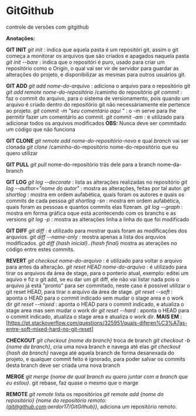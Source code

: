 # GitGithub
controle de versões com gitgithub

**Anotações:**

**GIT INIT**
*git init* : indica que aquela pasta é um repositóri git, assim o git começa a monitorar os arquivos que são criados e apagados naquela pasta
*git init --bare* : indica que o repositóri é puro, usado para criar um repositório como o Origin, o qual vai ser vir de servidor para guardar as alterações
	do projeto, e disponibilizar as mesmas para outros usuários git.
	
**GIT ADD**
*git add nome-do-arquivo* : adiciona o arquivo para o repositório git
*git add remote nome-do-repositório* /caminho do repositório
*git commit* : faz o commit do arquivo, para o sistema de versionamento, pois quando um arquivo é criado dentro do repositório git
	não necessáriamente ele pertence ao projeto.
*git commit -m "seu comentário aqui "* : o -m serve para lhe permitir fazer um comentário ao commit.
*git commit -am* : é utilizado para adicionar todos os arquivos modificados
	**OBS:** Nunca deve ser commitado um código que não funciona
	
**GIT CLONE**
*git remote add nome-do-repositório-novo* e qual *branch* vai ser clonada
*git clone* /caminho-do-repositório nome-do-repositório que eu quero utilizar

**GIT PULL**
*git pull* nome-do-repositório trás dele para a  branch nome-da-branch


**GIT LOG**
*git log --decorate* : lista as alterações realizadas no repositório
*git log --author="nome do autor"* : mostra as alterações, feitas por tal autor.
*git shortlog* : mostra em ordem aufabética, quais foram os autores e quais os commits de cada pessoa
*git shortlog -sn* : mostra em ordem aufabética, quais foram as pessoas e quantos commits elas fizeram.
*git log --graph* : mostra em forma gráfica oque está acontecendo com os branchs e as versions
*git log -p* : mostra as alterações linha a linha do que foi modificado

**GIT DIFF**
*git diff* : é utilizado para mostrar quais foram as modificações dos arquvios.
*git diff --name-only* : mostra apenas a lista dos arquvios modificados.
*git diff {hash inicial}..{hash final}* mostra as aterações no código entre estes commits.

**REVERT**
*git checkout nome-do-arquivo* : é utilizado para voltar o arquivo para antes da alteração.
*git reset HEAD nome-do-arquivo* : é utilizado para tirar os arquivos da área de stage, para o ponterio atual, exemplo: editei um aquivo e fiz o git add,
	se eu dar um git diff, ele não vai listar nada pois o arquivo já está "pronto" para ser commitado, neste caso é possivel utilizar o git reset HEAD, para tirar o arquivo da área de stage.
*git reset --soft*  : aponta o HEAD para o commit indicado sem mudar o stage area e o work dir
*git reset --mixed* : aponta o HEAD para o commit indicado, e atualiza o stage area mas sem mudar o work dir
*git reset --hard* : aponta o HEAD para o commit indicado, atualiza o stage area e atualiza o work dir. 
**MAIS EM** : [https://pt.stackoverflow.com/questions/325951/quais-diferen%C3%A7as-entre-soft-mixed-hard-no-git-reset]

**CHECKOUT**
*git checkout {nome da branch}* troca de branch
*git checkout -b {nome da branch}*, cria uma nova branch e navega até elas
*git checkout {hash da branch}* navega até aquela branch de forma desanexada do projeto, e qualquer commit feito é ignorado, para poder salvar os commits desta branch deve ser  criada uma nova branch

**MERGE**
*git merge {nome de qual branch eu quero juntar com a branch que eu estou}*.
git rebase, faz quase o mesmo que o marge

**REMOTE** 
*git remote* lista os repositórios 
*git remote add {nome do repositório} {nome do repositório remoto: (git@github.com:aerdor17/GitGithub)}*, adiciona um repositório remoto.
